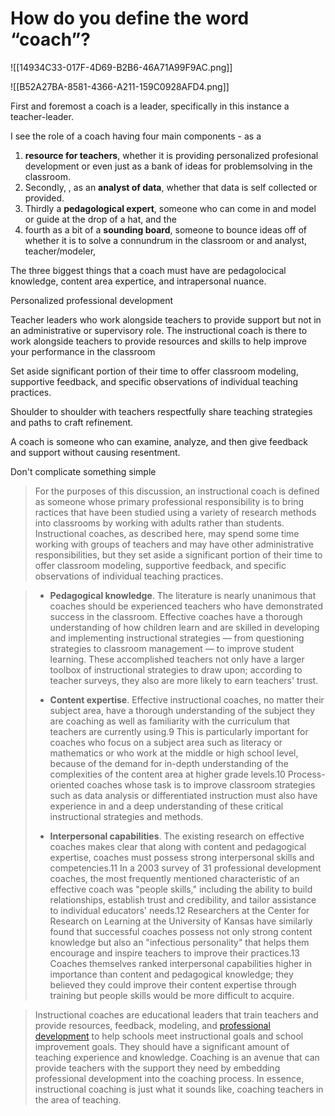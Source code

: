 # How do you define the word “coach”?

![[14934C33-017F-4D69-B2B6-46A71A99F9AC.png]]

![[B52A27BA-8581-4366-A211-159C0928AFD4.png]]

First and foremost a coach is a leader, specifically in this instance a teacher-leader.

I see the role of a coach having four main components - as a 
1. **resource for teachers**, whether it is providing personalized profesional development or even just as a bank of ideas for problemsolving in the classroom. 
2. Secondly, , as an **analyst of data**, whether that data is self collected or provided.
3. Thirdly a **pedagological expert**, someone who can come in and model or guide at the drop of a hat, and the
4. fourth as a bit of a **sounding board**, someone to bounce ideas off of whether it is to solve a connundrum in the classroom or  and analyst, teacher/modeler, 

The three biggest things that a coach must have are pedagolocical knowledge, content area expertice, and intrapersonal nuance.

Personalized professional development

Teacher leaders who work alongside teachers to provide support but not in an administrative or supervisory role. The instructional coach is there to work alongside teachers to provide resources and skills to help improve your performance in the classroom

Set aside significant portion of their time to offer classroom modeling, supportive feedback, and specific observations of individual teaching practices.

Shoulder to shoulder with teachers respectfully share teaching strategies and paths to craft refinement.

A coach is someone who can examine, analyze, and then give feedback and support without causing resentment.

Don't complicate something simple

>For the purposes of this discussion, an instructional coach is defined as someone whose primary professional responsibility is to bring ractices that have been studied using a variety of research methods into classrooms by working with adults rather than students. Instructional coaches, as described here, may spend some time working with groups of teachers and may have other administrative responsibilities, but they set aside a significant portion of their time to offer classroom modeling, supportive feedback, and specific observations of individual teaching practices.

>-   **Pedagogical knowledge**. The literature is nearly unanimous that coaches should be experienced teachers who have demonstrated success in the classroom. Effective coaches have a thorough understanding of how children learn and are skilled in developing and implementing instructional strategies — from questioning strategies to classroom management — to improve student learning. These accomplished teachers not only have a larger toolbox of instructional strategies to draw upon; according to teacher surveys, they also are more likely to earn teachers' trust.
>
>-   **Content expertise**. Effective instructional coaches, no matter their subject area, have a thorough understanding of the subject they are coaching as well as familiarity with the curriculum that teachers are currently using.9 This is particularly important for coaches who focus on a subject area such as literacy or mathematics or who work at the middle or high school level, because of the demand for in-depth understanding of the complexities of the content area at higher grade levels.10 Process-oriented coaches whose task is to improve classroom strategies such as data analysis or differentiated instruction must also have experience in and a deep understanding of these critical instructional strategies and methods.
> 
>- **Interpersonal capabilities**. The existing research on effective coaches makes clear that along with content and pedagogical expertise, coaches must possess strong interpersonal skills and competencies.11 In a 2003 survey of 31 professional development coaches, the most frequently mentioned characteristic of an effective coach was "people skills," including the ability to build relationships, establish trust and credibility, and tailor assistance to individual educators' needs.12 Researchers at the Center for Research on Learning at the University of Kansas have similarly found that successful coaches possess not only strong content knowledge but also an "infectious personality" that helps them encourage and inspire teachers to improve their practices.13 Coaches themselves ranked interpersonal capabilities higher in importance than content and pedagogical knowledge; they believed they could improve their content expertise through training but people skills would be more difficult to acquire.

>Instructional coaches are educational leaders that train teachers and provide resources, feedback, modeling, and [professional development](https://www.graduateprogram.org/2020/02/implementing-instructional-leadership-pd-through-coaching/) to help schools meet instructional goals and school improvement goals. They should have a significant amount of teaching experience and knowledge. Coaching is an avenue that can provide teachers with the support they need by embedding professional development into the coaching process. In essence, instructional coaching is just what it sounds like, coaching teachers in the area of teaching.